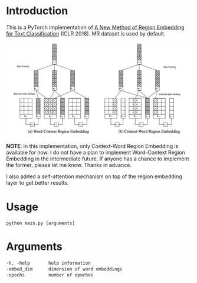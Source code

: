 # Introduction

This is a PyTorch implementation of [A New Method of Region Embedding for Text Classification](https://openreview.net/pdf?id=BkSDMA36Z)  (ICLR 2018).
MR dataset is used  by default.

![region embedding](figures/region_embedding.png)


**NOTE**: in this implementation, only Context-Word Region Embedding is available for now. I do not have a plan to implement Word-Context Region Embedding
in the intermediate future. If anyone has a chance to implement the former, please let me know. Thanks in advance.

I also added a self-attention mechanism on top of the region embedding layer to get better results.

# Usage
```
python main.py [arguments]

```

# Arguments
```
-h, -help       help information
-embed_dim      dimension of word embeddings
-epochs         number of epoches

```